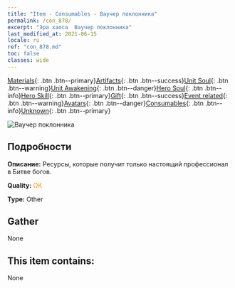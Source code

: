 ```yaml
---
title: "Item - Consumables - Ваучер поклонника"
permalink: /con_878/
excerpt: "Эра хаоса  Ваучер поклонника"
last_modified_at: 2021-06-15
locale: ru
ref: "con_878.md"
toc: false
classes: wide
---
```

 [Materials](/ItemsRU/){: .btn .btn--primary}[Artifacts](/ItemsRU/Artifacts/){: .btn .btn--success}[Unit Soul](/ItemsRU/UnitSoul/){: .btn .btn--warning}[Unit Awakening](/ItemsRU/UnitAwakening/){: .btn .btn--danger}[Hero Soul](/ItemsRU/HeroSoul/){: .btn .btn--info}[Hero Skill](/ItemsRU/HeroSkill/){: .btn .btn--primary}[Gift](/ItemsRU/Gift/){: .btn .btn--success}[Event related](/ItemsRU/Events/){: .btn .btn--warning}[Avatars](/ItemsRU/Avatars/){: .btn .btn--danger}[Consumables](/ItemsRU/Consumables/){: .btn .btn--info}[Unknown](/ItemsRU/Unknown/){: .btn .btn--primary}

 ![Ваучер поклонника](/images/t/i_39971.png)

## Подробности
 **Описание:** Ресурсы, которые получит только настоящий профессионал в Битве богов.

 **Quality:** <span style="color: #FF8C00">OK</span>

 **Type:** Other

## Gather

  None

## This item contains:

  None

